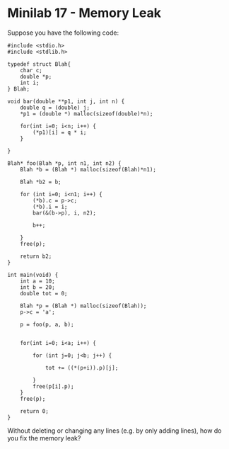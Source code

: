 # Minilab 17 - Memory Leak

Suppose you have the following code:

```
#include <stdio.h>
#include <stdlib.h>

typedef struct Blah{
    char c;
    double *p;
    int i;
} Blah;

void bar(double **p1, int j, int n) {
    double q = (double) j;
    *p1 = (double *) malloc(sizeof(double)*n);

    for(int i=0; i<n; i++) {
        (*p1)[i] = q * i;
    }

}

Blah* foo(Blah *p, int n1, int n2) {
    Blah *b = (Blah *) malloc(sizeof(Blah)*n1);

    Blah *b2 = b;

    for (int i=0; i<n1; i++) {
        (*b).c = p->c;
        (*b).i = i;
        bar(&(b->p), i, n2);

        b++;

    }
    free(p);

    return b2;
}

int main(void) {
    int a = 10;
    int b = 20;
    double tot = 0;

    Blah *p = (Blah *) malloc(sizeof(Blah));
    p->c = 'a';

    p = foo(p, a, b);


    for(int i=0; i<a; i++) {
        
        for (int j=0; j<b; j++) {
            
            tot += ((*(p+i)).p)[j];

        }
        free(p[i].p);
    }
    free(p);

    return 0;
}
```

Without deleting or changing any lines (e.g. by only adding lines),
how do you fix the memory leak?
